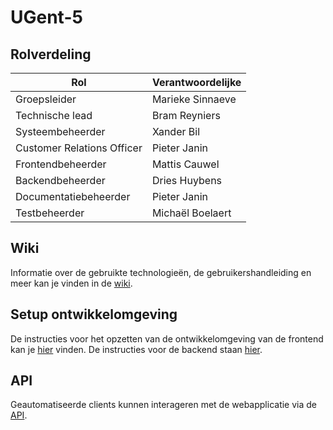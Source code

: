 # UGent-5

## Rolverdeling

| Rol  | Verantwoordelijke |
| ------------- | ------------- |
| Groepsleider                                       | Marieke Sinnaeve  |
| Technische lead                                    | Bram Reyniers     |
| Systeembeheerder                                   | Xander Bil        |
| Customer Relations Officer                         | Pieter Janin      |
| Frontendbeheerder                                  | Mattis Cauwel     |
| Backendbeheerder                                   | Dries Huybens     |
| Documentatiebeheerder                              | Pieter Janin      |
| Testbeheerder                                      | Michaël Boelaert  |

## Wiki

Informatie over de gebruikte technologieën, de gebruikershandleiding en meer kan je vinden in de [wiki](https://github.com/SELab-2/UGent-5/wiki).

## Setup ontwikkelomgeving

De instructies voor het opzetten van de ontwikkelomgeving van de frontend kan je [hier](frontend/README.md) vinden. De instructies voor de backend staan [hier](backend/REAMDE.md).

## API

Geautomatiseerde clients kunnen interageren met de webapplicatie via de [API](https://sel2-5.ugent.be/api/docs).
